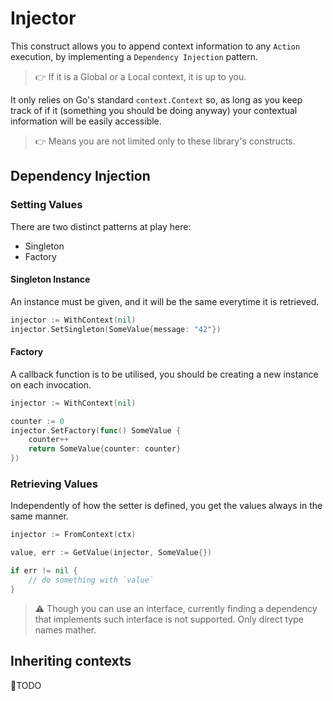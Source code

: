 # Injector

This construct allows you to append context information to any `Action` execution, by implementing a `Dependency Injection` pattern.

> 👉 If it is a Global or a Local context, it is up to you.

It only relies on Go's standard `context.Context` so, as long as you keep track of if it (something you should be doing anyway) your contextual information will be easily accessible.

> 👉 Means you are not limited only to these library's constructs. 

## Dependency Injection

### Setting Values

There are two distinct patterns at play here:

- Singleton
- Factory

#### Singleton Instance

An instance must be given, and it will be the same everytime it is retrieved.

```go
injector := WithContext(nil)
injector.SetSingleton(SomeValue{message: "42"})
```
#### Factory

A callback function is to be utilised, you should be creating a new instance on each invocation.

```go
injector := WithContext(nil)

counter := 0
injector.SetFactory(func() SomeValue {
    counter++
    return SomeValue{counter: counter}
})
```

### Retrieving Values

Independently of how the setter is defined, you get the values always in the same manner.

```go
injector := FromContext(ctx)

value, err := GetValue(injector, SomeValue{})

if err != nil {
	// do something with `value`
}
```

> ⚠️ Though you can use an interface, currently finding a dependency that implements such interface is not supported.
> Only direct type names mather.

## Inheriting contexts

🚧TODO
